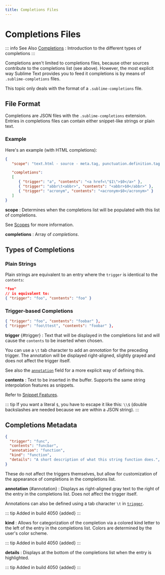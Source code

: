```yaml
---
title: Completions Files
---
```


# Completions Files

::: info See Also
[Completions](/guide/extensibility/completions.md)
: Introduction to the different types of completions
:::

Completions aren't limited to completions files,
because other sources contribute
to the completions list
(see above).
However, the most explicit way
Sublime Text provides you to feed it completions
is by means of `.sublime-completions` files.

This topic only deals with
the format of a `.sublime-completions` file.


## File Format

Completions are JSON files
with the `.sublime-completions` extension.
Entries in completions files can contain
either snippet-like strings or plain text.


### Example

Here's an example (with HTML completions):

```json
{
   "scope": "text.html - source - meta.tag, punctuation.definition.tag.begin",

   "completions":
   [
      { "trigger": "a", "contents": "<a href=\"$1\">$0</a>" },
      { "trigger": "abbr\t<abbr>", "contents": "<abbr>$0</abbr>" },
      { "trigger": "acronym", "contents": "<acronym>$0</acronym>" }
   ]
}
```

**scope**
: Determines when the completions list
  will be populated with this list of completions.

  See [Scopes][] for more information.

[Scopes]: /guide/extensibility/syntaxdefs.md#scopes

**completions**
: Array of *completions*.

  <!-- Cause upper text to become a paragraph and fix a spacing bug. -->


## Types of Completions

### Plain Strings

Plain strings are equivalent to
an entry where the `trigger`
is identical to the `contents`:

```json
"foo"
// is equivalent to:
{ "trigger": "foo", "contents": "foo" }
```


### Trigger-based Completions

```json
{ "trigger": "foo", "contents": "foobar" },
{ "trigger": "foo\ttest", "contents": "foobar" },
```

**trigger** {#trigger}
: Text that will be displayed in the completions list
  and will cause the `contents`
  to be inserted when chosen.

  You can use a `\t` tab character
  to add an *annotation* for the preceding trigger.
  The annotation will be displayed right-aligned,
  slightly grayed
  and does not affect the trigger itself.

  See also the [`annotation`](#annotation) field
  for a more explicit way of defining this.

**contents**
: Text to be inserted in the buffer.
  Supports the same string interpolation features
  as snippets.

  Refer to [Snippet Features][].

[Snippet Features]: /guide/extensibility/snippets.md#snippet-features

::: tip
If you want a literal `$`,
you have to escape it like this: `\\$`
(double backslashes are needed
because we are within a JSON string).
:::


## Completions Metadata

``` json
{
  "trigger": "func",
  "contents": "funcbar",
  "annotation": "function",
  "kind": "function",
  "details": "A short description of what this string function does.",
}
```

These do not affect the triggers themselves,
but allow for customization of the appearance of completions
in the completions list.

**annotation** {#annotation}
: Displays as right-aligned gray text to the right of the entry in the completions list.
  Does not affect the trigger itself.

  Annotations can also be defined
  using a tab character `\t` in [`trigger`](#trigger).

  ::: tip Added in build 4050 {added}
  :::

**kind**
: Allows for categorization of the completion via a colored
  kind letter to the left of the entry in the completions list.
  Colors are determined by the user's color scheme.

  ::: tip Added in build 4050 {added}
  :::

**details**
: Displays at the bottom of the completions list when the entry is highlighted.

  ::: tip Added in build 4050 {added}
  :::
